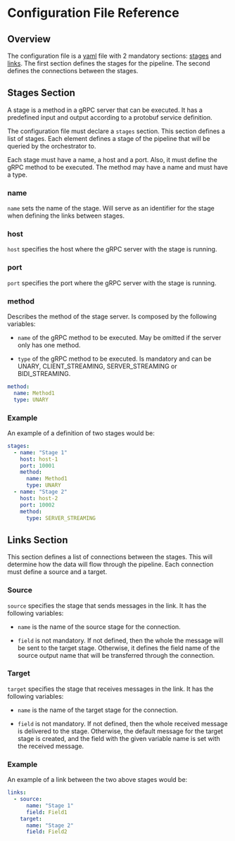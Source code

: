 # Configuration File Reference

## Overview

The configuration file is a [yaml](https://yaml.org) file with 2 mandatory sections: [stages](#stages-section) and [links](#links-section).
The first section defines the stages for the pipeline. 
The second defines the connections between the stages.

## Stages Section

A stage is a method in a gRPC server that can be executed. It has a predefined input and output according to a protobuf service definition.

The configuration file must declare a ```stages``` section. This section defines a list of stages. Each element defines a stage of the pipeline that will be queried by the orchestrator to.

Each stage must have a name, a host and a port. Also, it must define the gRPC method to be executed. The method may have a name and must have a type.

### name

```name``` sets the name of the stage. 
Will serve as an identifier for the stage when defining the links between stages.

### host

```host``` specifies the host where the gRPC server with the stage is running.

### port

```port``` specifies the port where the gRPC server with the stage is running.

### method

Describes the method of the stage server. Is composed by the following variables:

 * ```name``` of the gRPC method to be executed. 
   May be omitted if the server only has one method.

 * ```type``` of the gRPC method to be executed. 
   Is mandatory and can be UNARY, CLIENT_STREAMING, SERVER_STREAMING or BIDI_STREAMING.

```yaml
method:
  name: Method1
  type: UNARY
```

### Example

An example of a definition of two stages would be:

```yaml
stages:
  - name: "Stage 1"
    host: host-1
    port: 10001
    method:
      name: Method1
      type: UNARY
  - name: "Stage 2"
    host: host-2
    port: 10002
    method:
      type: SERVER_STREAMING
```

## Links Section

This section defines a list of connections between the stages. This will determine how the data will flow through the pipeline. Each connection must define a source and a target.

### Source

```source``` specifies the stage that sends messages in the link. 
It has the following variables:

* ```name``` is the name of the source stage for the connection.

* ```field``` is not mandatory. 
  If not defined, then the whole the message will be sent to the target stage. 
  Otherwise, it defines the field name of the source output name that will be transferred through the connection. 

### Target

```target``` specifies the stage that receives messages in the link. 
It has the following variables:

* ```name``` is the name of the target stage for the connection.

* ```field``` is not mandatory. 
  If not defined, then the whole received message is delivered to the stage. 
  Otherwise, the default message for the target stage is created, and the field with the given variable name is set with the received message.

### Example

An example of a link between the two above stages would be:

```yaml
links:
  - source:
      name: "Stage 1"
      field: Field1
    target:
      name: "Stage 2"
      field: Field2
```
